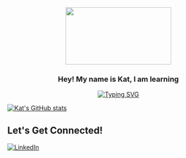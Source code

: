 <div align='center'>
 <image src="https://media.giphy.com/media/DdHspapm5FbWhQPwtG/giphy.gif" width="240" height="130" >
</div>

<h3 align="center">
  Hey! My name is Kat, I am learning
</h3>

<p align="center">
<a href="https://git.io/typing-svg"><img src="https://readme-typing-svg.demolab.com?font=Silkscreen&pause=1000&color=7591F7&center=true&width=435&lines=how+to+code" alt="Typing SVG" /></a>
<p>

[![Kat's GitHub stats](https://github-readme-stats.vercel.app/api?username=kmaikat)](https://github.com/kmaikat/github-readme-stats)

## Let's Get Connected!
<a href="https://www.linkedin.com/in/kpmai20/" target="_blank">![LinkedIn](https://img.shields.io/badge/linkedin-%230077B5.svg?style=for-the-badge&logo=linkedin&logoColor=white)</a>
